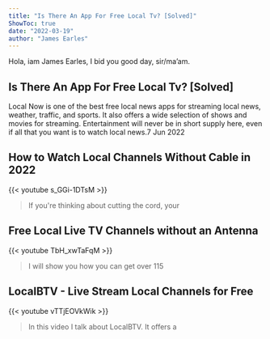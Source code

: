 ```yaml
---
title: "Is There An App For Free Local Tv? [Solved]"
ShowToc: true 
date: "2022-03-19"
author: "James Earles" 
---
```


Hola, iam James Earles, I bid you good day, sir/ma’am.
## Is There An App For Free Local Tv? [Solved]
Local Now is one of the best free local news apps for streaming local news, weather, traffic, and sports. It also offers a wide selection of shows and movies for streaming. Entertainment will never be in short supply here, even if all that you want is to watch local news.7 Jun 2022

## How to Watch Local Channels Without Cable in 2022
{{< youtube s_GGi-1DTsM >}}
>If you're thinking about cutting the cord, your 

## Free Local Live TV Channels without an Antenna
{{< youtube TbH_xwTaFqM >}}
>I will show you how you can get over 115 

## LocalBTV - Live Stream Local Channels for Free
{{< youtube vTTjEOVkWik >}}
>In this video I talk about LocalBTV. It offers a 

